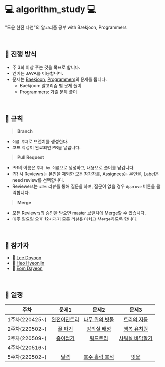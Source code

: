 # 💻 algorithm_study 💻

"도윤 현진 다연"의 알고리즘 공부 with Baekjoon, Programmers

<br>

## 📌 진행 방식
- 주 3회 이상 푸는 것을 목표로 합니다.
- 언어는 JAVA를 이용합니다.
- 문제는 [Baekjoon](https://www.acmicpc.net/), [Programmers](https://programmers.co.kr/)의 문제를 풉니다.
	- Baekjoon: 알고리즘 별 문제 풀이
	- Programmers: 기출 문제 풀이
	
<br>

## 📣 규칙
> **Branch**
- `이름_주차`로 브랜치를 생성한다.
- 코드 작성이 완료되면 PR을 날립니다.
> **Pull Request**
- PR의 이름은 `주차 by 이름`으로 생성하고, 내용으로 풀이를 남깁니다.
- PR 시 Reviewrs는 본인을 제외한 모든 참가자를, Assignees는 본인을, Label은 need review를 선택합니다.
- Reviewers는 코드 리뷰를 통해 질문을 하며, 질문이 없을 경우 `Approve` 버튼을 클릭합니다.
> **Merge**
- 모든 Reviewrs의 승인을 받으면 master 브랜치에 Merge할 수 있습니다.
- 매주 일요일 오후 12시까지 모든 리뷰를 마치고 Merge하도록 합니다.

<br>

## 🙋 참가자
- 🐰 [Lee Doyoon](https://github.com/idoburnish)
- 🐬 [Heo Hyeonjin](https://github.com/heohyeonjin)
- 🐤 [Eom Dayeon]()

<br>

## 📅 일정

|주차|문제1|문제2|문제3|
|:-----:|:-----:|:-----:|:-----:|
|1주차(220425~)|[완전이진트리](https://www.acmicpc.net/problem/9934)|[나무 위의 빗물](https://www.acmicpc.net/problem/17073)|[트리의 지름](https://www.acmicpc.net/problem/1967)|
|2주차(220502~)|[꿀 따기](https://www.acmicpc.net/problem/21758)|[강의실 배정](https://www.acmicpc.net/problem/11000)|[행복 유치원](https://www.acmicpc.net/problem/13164)|
|3주차(220509~)|[종이접기](https://www.acmicpc.net/problem/1802)|[쿼드트리](https://www.acmicpc.net/problem/1992)|[샤워실 바닥깔기](https://www.acmicpc.net/problem/14600)|
|4주차(220516~)||||
|5주차(220502~)|[달력](https://www.acmicpc.net/problem/20207)|[호수 홀릭 호석](https://www.acmicpc.net/problem/20164)|[빗물](https://www.acmicpc.net/problem/14719)|
